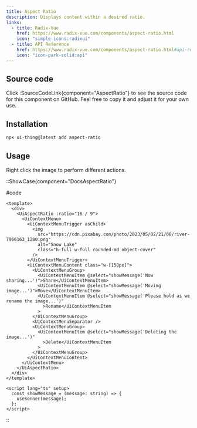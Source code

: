 ```yaml
---
title: Aspect Ratio
description: Displays content within a desired ratio.
links:
  - title: Radix-Vue
    href: https://www.radix-vue.com/components/aspect-ratio.html
    icon: "simple-icons:radixui"
  - title: API Reference
    href: https://www.radix-vue.com/components/aspect-ratio.html#api-reference
    icon: "icon-park-solid:api"
---
```


## Source code

Click :SourceCodeLink{component="AspectRatio"} to see the source code for this component on GitHub. Feel free to copy it and adjust it for your own use.

## Installation

```bash
npx ui-thing@latest add aspect-ratio
```

## Usage

Right click the image to perform different actions.

::ShowCase{component="DocsAspectRatio"}

#code

```vue [DocsAspectRatio.vue]
<template>
  <div>
    <UiAspectRatio :ratio="16 / 9">
      <UiContextMenu>
        <UiContextMenuTrigger asChild>
          <img
            src="https://cdn.pixabay.com/photo/2023/05/02/21/08/river-7966163_1280.png"
            alt="Snow Lake"
            class="h-full w-full rounded-md object-cover"
          />
        </UiContextMenuTrigger>
        <UiContextMenuContent class="w-[150px]">
          <UiContextMenuGroup>
            <UiContextMenuItem @select="showMessage('Now sharing...')">Share</UiContextMenuItem>
            <UiContextMenuItem @select="showMessage('Moving image...')">Move</UiContextMenuItem>
            <UiContextMenuItem @select="showMessage('Please hold as we rename the image...')"
              >Rename</UiContextMenuItem
            >
          </UiContextMenuGroup>
          <UiContextMenuSeparator />
          <UiContextMenuGroup>
            <UiContextMenuItem @select="showMessage('Deleting the image...')"
              >Delete</UiContextMenuItem
            >
          </UiContextMenuGroup>
        </UiContextMenuContent>
      </UiContextMenu>
    </UiAspectRatio>
  </div>
</template>

<script lang="ts" setup>
  const showMessage = (message: string) => {
    useSonner(message);
  };
</script>
```

::
